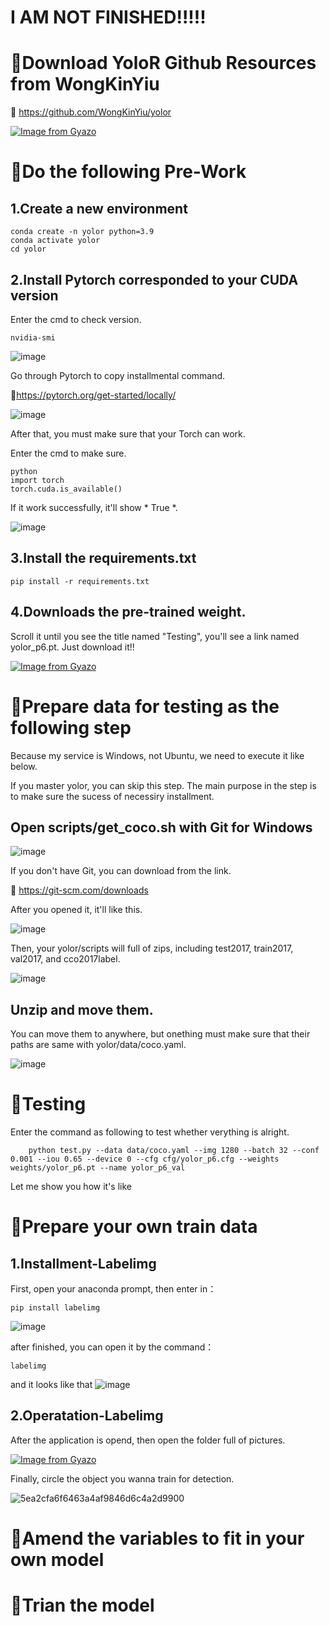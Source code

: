 I AM NOT FINISHED!!!!!
====

🔱Download YoloR Github Resources from WongKinYiu
====
🔗 https://github.com/WongKinYiu/yolor

[![Image from Gyazo](https://i.gyazo.com/9e069863952e4fbfb3427975592ae27e.gif)](https://gyazo.com/9e069863952e4fbfb3427975592ae27e)

🔱Do the following Pre-Work
====
## 1.Create a new environment

    conda create -n yolor python=3.9
    conda activate yolor
    cd yolor

## 2.Install Pytorch corresponded to your CUDA version

Enter the cmd to check version.

    nvidia-smi


![image](https://user-images.githubusercontent.com/46515944/184838709-c15d6adb-9829-4ff5-90ef-638a726b29f0.png)

Go through Pytorch to copy installmental command.

🔗https://pytorch.org/get-started/locally/

![image](https://user-images.githubusercontent.com/46515944/184838764-692471ae-0826-4822-9c15-dca76d9e8c6c.png)

After that, you must make sure that your Torch can work.

Enter the cmd to make sure.

    python
    import torch
    torch.cuda.is_available() 
    
If it work successfully, it'll show * True *.

![image](https://user-images.githubusercontent.com/46515944/184838899-23ed741a-6823-4ebf-9356-4457b170a53f.png)

## 3.Install the requirements.txt

    pip install -r requirements.txt

## 4.Downloads the pre-trained weight.

Scroll it until you see the title named "Testing", you'll see a link named yolor_p6.pt. Just download it!!

[![Image from Gyazo](https://i.gyazo.com/039fc4f3b616ec5c74ff7215a67fcdbc.gif)](https://gyazo.com/039fc4f3b616ec5c74ff7215a67fcdbc)

🔱Prepare data for testing as the following step
====
Because my service is Windows, not Ubuntu, we need to execute it like below.

If you master yolor, you can skip this step. The main purpose in the step is to make sure the sucess of necessiry installment.

## Open scripts/get_coco.sh with Git for Windows

![image](https://user-images.githubusercontent.com/46515944/185073630-e8ba336c-8b00-413f-b0f4-871fd2b9ec9a.png)

 If you don't have Git, you can download from the link.
 
🔗 https://git-scm.com/downloads

After you opened it, it'll like this.

![image](https://user-images.githubusercontent.com/46515944/185073897-55040ee3-1560-4778-bef1-500345cfeb3a.png)

Then, your yolor/scripts will full of zips, including test2017, train2017, val2017, and cco2017label.

![image](https://user-images.githubusercontent.com/46515944/185074032-93e2c5f4-b5d6-403e-a052-819573708ae3.png)

## Unzip and move them.

You can move them to anywhere, but onething must make sure that their paths are same with yolor/data/coco.yaml.

![image](https://user-images.githubusercontent.com/46515944/185074818-d8c05023-d217-4fef-bdfb-81dce54ebc88.png)

🔱Testing 
====
Enter the command as following to test whether verything is alright.

        python test.py --data data/coco.yaml --img 1280 --batch 32 --conf 0.001 --iou 0.65 --device 0 --cfg cfg/yolor_p6.cfg --weights weights/yolor_p6.pt --name yolor_p6_val

Let me show you how it's like



🔱Prepare your own train data
====
## 1.Installment-Labelimg

First, open your anaconda prompt, then enter in：

    pip install labelimg
    
![image](https://user-images.githubusercontent.com/46515944/178677962-db8a83df-c66d-413c-a70c-2d169ecb1bff.png)

after finished, you can open it by the command：

    labelimg
    
and it looks like that
![image](https://user-images.githubusercontent.com/46515944/178678038-ef99ca39-8ba9-49a5-a825-c3a2260d7bb0.png)

## 2.Operatation-Labelimg

After the application is opend, then open the folder full of pictures.

[![Image from Gyazo](https://i.gyazo.com/ea4752782ba9b9ae41eeb2ac5aa7e3fc.gif)](https://gyazo.com/ea4752782ba9b9ae41eeb2ac5aa7e3fc)

Finally, circle the object you wanna train for detection.

![5ea2cfa6f6463a4af9846d6c4a2d9900](https://user-images.githubusercontent.com/46515944/185072775-e3370799-ca4c-48a4-9d0d-cb13d0ca8f63.gif)

🔱Amend the variables to fit in  your own model
====


🔱Trian the model
====

